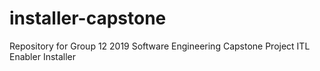 # installer-capstone
Repository for Group 12 2019 Software Engineering Capstone Project ITL Enabler Installer
